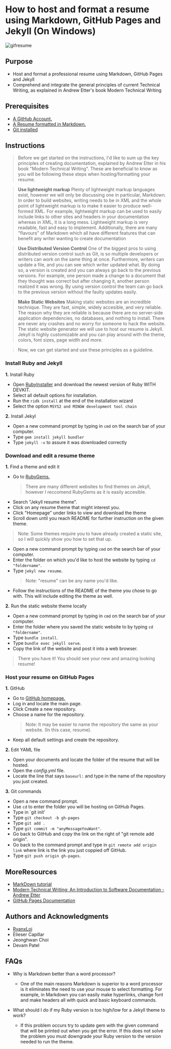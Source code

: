 
# How to host and format a resume using Markdown, GitHub Pages and Jekyll (On Windows)
![gifresume](https://user-images.githubusercontent.com/93418165/199075491-43f35245-a4d1-4868-b3b1-51d7850a008a.gif)

## Purpose 

- Host and format a professional resume using Markdown, GitHub Pages and Jekyll
- Comprehend and integrate the general principles of current Technical Writing, as explained in Andrew Etter's book Modern Technical Writing

## Prerequisites

- [A GitHub Account.](https://docs.github.com/en/get-started/signing-up-for-github/signing-up-for-a-new-github-account)
- [A Resume formatted in Markdown.](#MoreResources)
- [Git installed](https://git-scm.com/downloads)

## Instructions

>Before we get started on the instructions, I'd like to sum up the key principles of creating documentation, explained by Andrew Etter in his book "Modern Technical Writing".
>These are beneficial to know as you will be following these steps when hosting/formatting your resume.

>  **Use lightweight markup**
	Plenty of lightweight markup languages exist, however we will only be discussing one in particular, Markdown.
	In order to build websites, writing needs to be in XML and the whole point of lightweight markup is to make it easier to produce well-formed XML. For example, lightweight markup can be used to easily include links to other sites and headers in your documentation whereas in XML, it is a long mess.
	Lightweight markup is very readable, fast and easy to implement.
	Additionally, there are many "flavours" of Markdown which all have different features that can benefit any writer wanting to create documentation

>**Use Distributed Version Control**
>One of the biggest pros to using distributed version control such as Git, is so multiple developers or writers can work on the same thing at once. Furthermore, writers can update a file, and you can see which writer updated what. By doing so, a version is created and you can always go back to the previous versions. For example, one person made a change to a document that they thought was correct but after changing it, another person realized it was wrong. By using version control the team can go back to the previous version without the faulty updates easily.

>**Make Static Websites**
>Making static websites are an incredible technique. They are fast, simple, widely accesible, and very reliable. The reason why they are reliable is because there are no server-side application dependencies, no databases, and nothing to install.
>There are never any crashes and no worry for someone to hack the website.
>The static website generator we will use to host our resume is Jekyll. Jekyll is highly customizable and you can play around with the theme, colors, font sizes, page width and more.

>Now, we can get started and use these principles as a guideline.
	
### Install Ruby and Jekyll

**1.** Install Ruby
- Open [RubyInstaller](https://rubyinstaller.org/downloads/) and download the newest version of Ruby WITH DEVKIT.
- Select all default options for installation.
- Run the `ridk install` at the end of the installation wizard
- Select the option `MSYS2 and MINGW development tool chain` 

**2.** Install Jekyl
- Open a new command prompt by typing in `cmd` on the search bar of your computer.
- Type `gem install jekyll bundler`
- Type `jekyll -v` to assure it was downloaded correctly

### Download and edit a resume theme

**1.** Find a theme and edit it
- Go to [RubyGems.](https://rubygems.org/)
	>There are many different websites to find themes on Jekyll, however I reccomend RubyGems as it is easily accesible.
- Search "Jekyll resume theme".
- Click on any resume theme that might interest you.
- Click "Homepage" under links to view and download the theme
- Scroll down until you reach README for further instruction on the given theme.
>	Note: Some themes require you to have already created a static site, so I will quickly show you how to set that up.
- Open a new command prompt by typing `cmd` on the search bar of your computer.
- Enter the folder on which you'd like to host the website by typing `cd "foldername"`.
- Type `jekyl new resume`.
	>Note: "resume" can be any name you'd like.
- Follow the instructions of the README of the theme you chose to go with. This will include editing the theme as well.

**2.** Run the static website theme locally
- Open a new command prompt by typing in `cmd` on the search bar of your computer.
- Enter the folder where you  saved the static website to by typing `cd "foldername"`.
- Type `bundle install`.
- Type `bundle exec jekyll serve`.
- Copy the link of the website and post it into a web browser.
> There you have it! You should see your new and amazing looking resume!

### Host your resume on GitHub Pages

**1.** GitHub
- Go to [GitHub homepage.](https://github.com/)
- Log in and locate the main page.
- Click Create a new repository.
- Choose a name for the repository.
	>Note: It may be easier to name the repository the same as your website. (In this case, resume).
- Keep all default settings and create the repository.

**2.** Edit YAML file
- Open your documents and locate the folder of the resume that will be hosted.
- Open the _config.yml_ file.
- Locate the line that says `baseurl:` and type in the name of the repository you just created.

**3.** Git commands
- Open a new command prompt.
- Use `cd` to enter the folder you will be hosting on GitHub Pages.
- Type in `git init'
- Type `git checkout -b gh-pages`
- Type `git add .`
- Type `git commit -m "anyMessageYouWant"`.
- Go back to GitHub and copy the link on the right of "git remote add origin".
- Go back to the command prompt and type in `git remote add origin link` where link is the link you just coppied off GitHub.
- Type `git push origin gh-pages`.


## MoreResources

- [MarkDown tutorial](https://www.markdowntutorial.com/)
- [Modern Technical Writing: An Introduction to Software Documentation - Andrew Etter](https://www.amazon.ca/Modern-Technical-Writing-Introduction-Documentation-ebook/dp/B01A2QL9SS)
- [GitHub Pages Documentation](https://docs.github.com/en/pages)

## Authors and Acknowledgments

- [RyanxLoi](https://github.com/RyanxLoi)
- Elieser Capillar
- Jeonghwan Choi
- Devam Patel

## FAQs

- Why is Markdown better than a word processor?
	- One of the main reasons Markdown is superior to a word processor is it eliminates the need to use your mouse to select formatting. For example, in Markdown you can easily make hyperlinks, change font and make headers all with quick and basic keyboard commands.
	
- What should I do if my Ruby version is too high/low for a Jekyll theme to work?
	- If this problem occurs try to update gem with the given command that will be printed out when you get the error. If this does not solve the problem you must downgrade your Ruby version to the version needed to run the theme.
 

